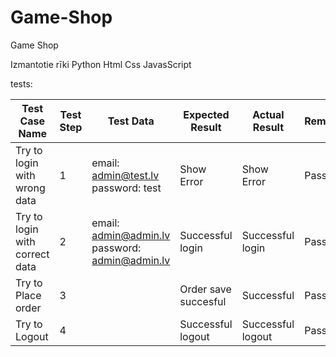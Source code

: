 # Game-Shop
Game Shop

Izmantotie rīki 
Python
Html
Css
JavasScript 

tests:

| Test Case Name                                   | Test Step | Test Data                                                                         | Expected Result        | Actual Result     | Remarks |
| ------------------------------------------------ | --------- | --------------------------------------------------------------------------------- | ---------------------- | ----------------- | ------- |
| Try to login with wrong data                     | 1         | email: admin@test.lv   <br>password: test                                         | Show Error             | Show Error        | Pass    |
| Try to login with correct data                   | 2         | email: admin@admin.lv<br>password: admin@admin.lv                                 | Successful login       | Successful login  | Pass    |
| Try to Place order                               | 3         |                                                                                   | Order save succesful   | Successful        | Pass    |
| Try to Logout                                    | 4         |                                                                                   | Successful logout      | Successful logout | Pass    |
